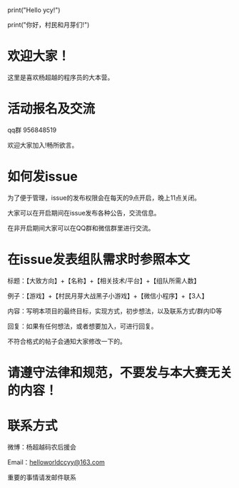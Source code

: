 # 
print("Hello ycy!")

print("你好，村民和月芽们!")

# 欢迎大家！

这里是喜欢杨超越的程序员的大本营。

# 活动报名及交流

qq群  956848519

欢迎大家加入!畅所欲言。

# 如何发issue

为了便于管理，issue的发布权限会在每天的9点开启，晚上11点关闭。

大家可以在开启期间在issue发布各种公告，交流信息。

在非开启期间大家可以在QQ群和微信群里进行交流。

# 在issue发表组队需求时参照本文

标题：【大致方向】+【名称】+【相关技术/平台】+【组队所需人数】

例子：【游戏】+【村民月芽大战黑子小游戏】+【微信小程序】+【3人】

内容：写明本项目的最终目标，实现方式，初步想法，以及联系方式/群内ID等

回复：如果有任何想法，或者想要加入，可进行回复。

不符合格式的帖子会通知大家修改一下的。

# 请遵守法律和规范，不要发与本大赛无关的内容！

# 联系方式

微博：杨超越码农后援会

Email：helloworldccyy@163.com

重要的事情请发邮件联系
